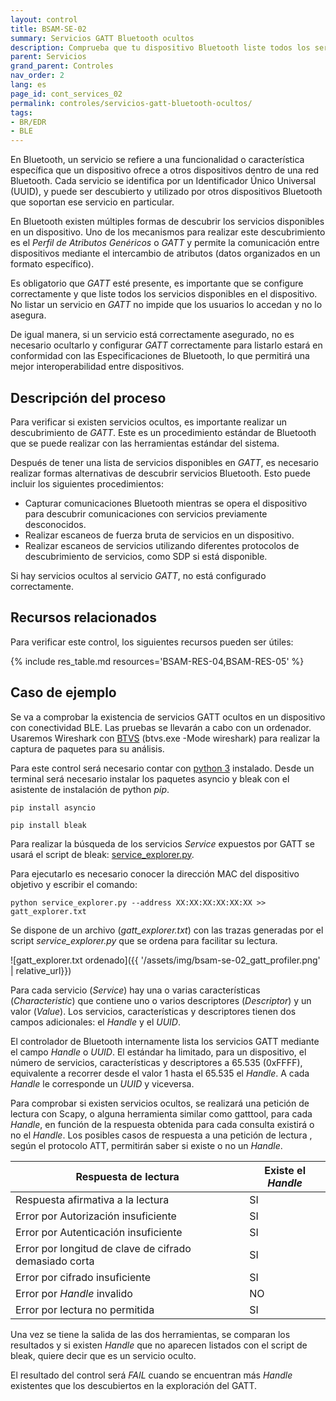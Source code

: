 ```yaml
---
layout: control
title: BSAM-SE-02
summary: Servicios GATT Bluetooth ocultos
description: Comprueba que tu dispositivo Bluetooth liste todos los servicios disponibles en GATT. Es importante para evitar que un atacante pueda ocultar servicios y acceder a ellos sin tu conocimiento o consentimiento
parent: Servicios
grand_parent: Controles
nav_order: 2
lang: es
page_id: cont_services_02
permalink: controles/servicios-gatt-bluetooth-ocultos/
tags:
- BR/EDR
- BLE
---
```


En Bluetooth, un servicio se refiere a una funcionalidad o característica específica que un dispositivo ofrece a otros dispositivos dentro de una red Bluetooth. Cada servicio se identifica por un Identificador Único Universal (UUID), y puede ser descubierto y utilizado por otros dispositivos Bluetooth que soportan ese servicio en particular.

En Bluetooth existen múltiples formas de descubrir los servicios disponibles en un dispositivo. Uno de los mecanismos para realizar este descubrimiento es el _Perfil de Atributos Genéricos_ o _GATT_ y permite la comunicación entre dispositivos mediante el intercambio de atributos (datos organizados en un formato específico).

Es obligatorio que _GATT_ esté presente, es importante que se configure correctamente y que liste todos los servicios disponibles en el dispositivo. No listar un servicio en _GATT_ no impide que los usuarios lo accedan y no lo asegura.

De igual manera, si un servicio está correctamente asegurado, no es necesario ocultarlo y configurar _GATT_ correctamente para listarlo estará en conformidad con las Especificaciones de Bluetooth, lo que permitirá una mejor interoperabilidad entre dispositivos.

## Descripción del proceso

Para verificar si existen servicios ocultos, es importante realizar un descubrimiento de _GATT_. Este es un procedimiento estándar de Bluetooth que se puede realizar con las herramientas estándar del sistema.

Después de tener una lista de servicios disponibles en _GATT_, es necesario realizar formas alternativas de descubrir servicios Bluetooth. Esto puede incluir los siguientes procedimientos:

* Capturar comunicaciones Bluetooth mientras se opera el dispositivo para descubrir comunicaciones con servicios previamente desconocidos.
* Realizar escaneos de fuerza bruta de servicios en un dispositivo.
* Realizar escaneos de servicios utilizando diferentes protocolos de descubrimiento de servicios, como SDP si está disponible.

Si hay servicios ocultos al servicio _GATT_, no está configurado correctamente.

## Recursos relacionados

Para verificar este control, los siguientes recursos pueden ser útiles:

{% include res_table.md resources='BSAM-RES-04,BSAM-RES-05' %}

## Caso de ejemplo

Se va a comprobar la existencia de servicios GATT ocultos en un dispositivo con conectividad BLE. Las pruebas se llevarán a cabo con un ordenador. Usaremos Wireshark con [BTVS](https://learn.microsoft.com/es-es/windows-hardware/drivers/bluetooth/testing-btp-tools-btvs) (btvs.exe -Mode wireshark) para realizar la captura de paquetes para su análisis. 

Para este control será necesario contar con [python 3](https://www.python.org/downloads/windows/) instalado.
Desde un terminal será necesario instalar los paquetes asyncio y bleak con el asistente de instalación de python _pip_.

`pip install asyncio`

`pip install bleak`

Para realizar la búsqueda de los servicios _Service_ expuestos por GATT se usará el script de bleak: [service_explorer.py](https://github.com/hbldh/bleak/blob/develop/examples/service_explorer.py).

Para ejecutarlo es necesario conocer la dirección MAC del dispositivo objetivo y escribir el comando:

`python service_explorer.py --address XX:XX:XX:XX:XX:XX >> gatt_explorer.txt`

Se dispone de un archivo (_gatt\_explorer.txt_) con las trazas generadas por el script _service_explorer.py_ que se ordena para facilitar su lectura.

![gatt_explorer.txt ordenado]({{ '/assets/img/bsam-se-02_gatt_profiler.png' | relative_url}})

Para cada servicio (_Service_) hay una o varias características (_Characteristic_) que contiene uno o varios descriptores (_Descriptor_) y un valor (_Value_). Los servicios, características y descriptores tienen dos campos adicionales: el _Handle_ y el _UUID_. 

El controlador de Bluetooth internamente lista los servicios GATT mediante el campo _Handle_ o _UUID_. El estándar ha limitado, para un dispositivo, el número de servicios, características y descriptores a 65.535 (0xFFFF), equivalente a recorrer desde el valor 1 hasta el 65.535 el _Handle_. A cada _Handle_ le corresponde un _UUID_ y viceversa.

Para comprobar si existen servicios ocultos, se realizará una petición de lectura con Scapy, o alguna herramienta similar como gatttool, para cada _Handle_, en función de la respuesta obtenida para cada consulta existirá o no el _Handle_. Los posibles casos de respuesta a una petición de lectura , según el protocolo ATT, permitirán saber si existe o no un _Handle_.

| Respuesta de lectura | Existe el _Handle_ |
|---------------|---------|
| Respuesta afirmativa a la lectura | SI |
| Error por Autorización insuficiente | SI |
| Error por Autenticación insuficiente | SI |
| Error por longitud de clave de cifrado demasiado corta | SI |
| Error por cifrado insuficiente | SI |
| Error por _Handle_ invalido | NO |
| Error por lectura no permitida | SI |

Una vez se tiene la salida de las dos herramientas, se comparan los resultados y si existen _Handle_ que no aparecen listados con el script de bleak, quiere decir que es un servicio oculto.

El resultado del control será _FAIL_ cuando se encuentran más _Handle_ existentes que los descubiertos en la exploración del GATT.
